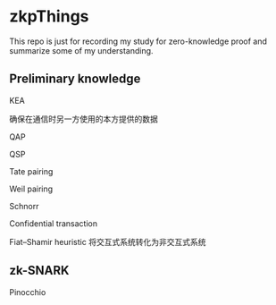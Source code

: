 # zkpThings

This repo is just for recording my study for zero-knowledge proof and summarize some of my understanding.

## Preliminary knowledge

KEA

确保在通信时另一方使用的本方提供的数据

QAP

QSP

Tate pairing

Weil pairing

Schnorr

Confidential transaction

Fiat–Shamir heuristic
将交互式系统转化为非交互式系统

## zk-SNARK

Pinocchio
